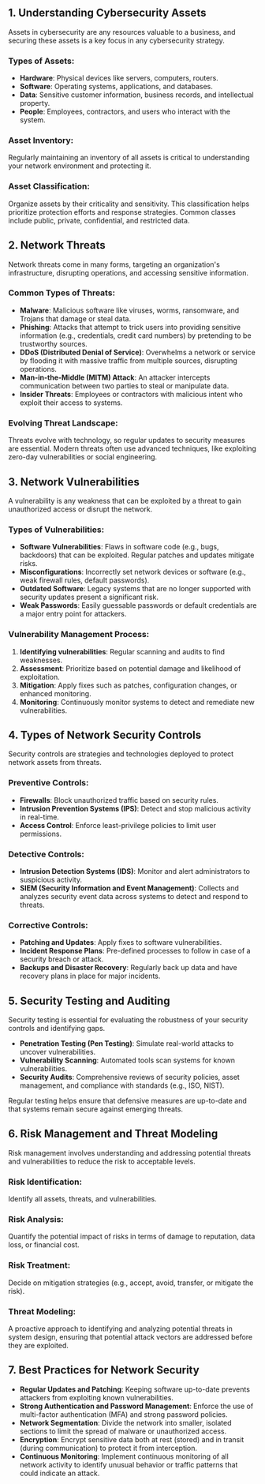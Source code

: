 ## 1. Understanding Cybersecurity Assets

Assets in cybersecurity are any resources valuable to a business, and securing these assets is a key focus in any cybersecurity strategy.

### Types of Assets:
- **Hardware**: Physical devices like servers, computers, routers.
- **Software**: Operating systems, applications, and databases.
- **Data**: Sensitive customer information, business records, and intellectual property.
- **People**: Employees, contractors, and users who interact with the system.

### Asset Inventory:
Regularly maintaining an inventory of all assets is critical to understanding your network environment and protecting it.

### Asset Classification:
Organize assets by their criticality and sensitivity. This classification helps prioritize protection efforts and response strategies. Common classes include public, private, confidential, and restricted data.

## 2. Network Threats

Network threats come in many forms, targeting an organization's infrastructure, disrupting operations, and accessing sensitive information.

### Common Types of Threats:
- **Malware**: Malicious software like viruses, worms, ransomware, and Trojans that damage or steal data.
- **Phishing**: Attacks that attempt to trick users into providing sensitive information (e.g., credentials, credit card numbers) by pretending to be trustworthy sources.
- **DDoS (Distributed Denial of Service)**: Overwhelms a network or service by flooding it with massive traffic from multiple sources, disrupting operations.
- **Man-in-the-Middle (MITM) Attack**: An attacker intercepts communication between two parties to steal or manipulate data.
- **Insider Threats**: Employees or contractors with malicious intent who exploit their access to systems.

### Evolving Threat Landscape:
Threats evolve with technology, so regular updates to security measures are essential. Modern threats often use advanced techniques, like exploiting zero-day vulnerabilities or social engineering.

## 3. Network Vulnerabilities

A vulnerability is any weakness that can be exploited by a threat to gain unauthorized access or disrupt the network.

### Types of Vulnerabilities:
- **Software Vulnerabilities**: Flaws in software code (e.g., bugs, backdoors) that can be exploited. Regular patches and updates mitigate risks.
- **Misconfigurations**: Incorrectly set network devices or software (e.g., weak firewall rules, default passwords).
- **Outdated Software**: Legacy systems that are no longer supported with security updates present a significant risk.
- **Weak Passwords**: Easily guessable passwords or default credentials are a major entry point for attackers.

### Vulnerability Management Process:
1. **Identifying vulnerabilities**: Regular scanning and audits to find weaknesses.
2. **Assessment**: Prioritize based on potential damage and likelihood of exploitation.
3. **Mitigation**: Apply fixes such as patches, configuration changes, or enhanced monitoring.
4. **Monitoring**: Continuously monitor systems to detect and remediate new vulnerabilities.

## 4. Types of Network Security Controls

Security controls are strategies and technologies deployed to protect network assets from threats.

### Preventive Controls:
- **Firewalls**: Block unauthorized traffic based on security rules.
- **Intrusion Prevention Systems (IPS)**: Detect and stop malicious activity in real-time.
- **Access Control**: Enforce least-privilege policies to limit user permissions.

### Detective Controls:
- **Intrusion Detection Systems (IDS)**: Monitor and alert administrators to suspicious activity.
- **SIEM (Security Information and Event Management)**: Collects and analyzes security event data across systems to detect and respond to threats.

### Corrective Controls:
- **Patching and Updates**: Apply fixes to software vulnerabilities.
- **Incident Response Plans**: Pre-defined processes to follow in case of a security breach or attack.
- **Backups and Disaster Recovery**: Regularly back up data and have recovery plans in place for major incidents.

## 5. Security Testing and Auditing

Security testing is essential for evaluating the robustness of your security controls and identifying gaps.

- **Penetration Testing (Pen Testing)**: Simulate real-world attacks to uncover vulnerabilities.
- **Vulnerability Scanning**: Automated tools scan systems for known vulnerabilities.
- **Security Audits**: Comprehensive reviews of security policies, asset management, and compliance with standards (e.g., ISO, NIST).

Regular testing helps ensure that defensive measures are up-to-date and that systems remain secure against emerging threats.

## 6. Risk Management and Threat Modeling

Risk management involves understanding and addressing potential threats and vulnerabilities to reduce the risk to acceptable levels.

### Risk Identification:
Identify all assets, threats, and vulnerabilities.

### Risk Analysis:
Quantify the potential impact of risks in terms of damage to reputation, data loss, or financial cost.

### Risk Treatment:
Decide on mitigation strategies (e.g., accept, avoid, transfer, or mitigate the risk).

### Threat Modeling:
A proactive approach to identifying and analyzing potential threats in system design, ensuring that potential attack vectors are addressed before they are exploited.

## 7. Best Practices for Network Security

- **Regular Updates and Patching**: Keeping software up-to-date prevents attackers from exploiting known vulnerabilities.
- **Strong Authentication and Password Management**: Enforce the use of multi-factor authentication (MFA) and strong password policies.
- **Network Segmentation**: Divide the network into smaller, isolated sections to limit the spread of malware or unauthorized access.
- **Encryption**: Encrypt sensitive data both at rest (stored) and in transit (during communication) to protect it from interception.
- **Continuous Monitoring**: Implement continuous monitoring of all network activity to identify unusual behavior or traffic patterns that could indicate an attack.
